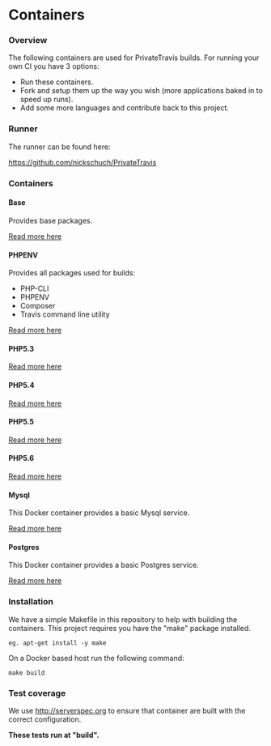 Containers
==========

### Overview

The following containers are used for PrivateTravis builds. For running your own CI you have 3 options:

* Run these containers.
* Fork and setup them up the way you wish (more applications baked in to speed up runs).
* Add some more languages and contribute back to this project.

### Runner

The runner can be found here:

https://github.com/nickschuch/PrivateTravis

### Containers

#### Base

Provides base packages.

[Read more here](base)

#### PHPENV

Provides all packages used for builds:

* PHP-CLI
* PHPENV
* Composer
* Travis command line utility

[Read more here](phpenv)

#### PHP5.3

[Read more here](php5.3)

#### PHP5.4

[Read more here](php5.4)

#### PHP5.5

[Read more here](php5.5)

#### PHP5.6

[Read more here](php5.6)

#### Mysql

This Docker container provides a basic Mysql service.

[Read more here](mysql)

#### Postgres

This Docker container provides a basic Postgres service.

[Read more here](postgres)

### Installation

We have a simple Makefile in this repository to help with building the
containers. This project requires you have the "make" package installed.

```
eg. apt-get install -y make

```

On a Docker based host run the following command:

```
make build
```

### Test coverage

We use http://serverspec.org to ensure that container are built with the correct
configuration.

**These tests run at "build".**
